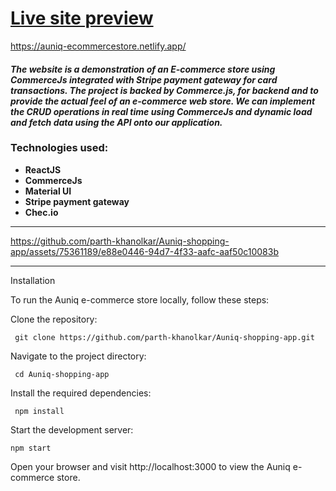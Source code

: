 
# [Live site preview](https://auniq-ecommercestore.netlify.app/ )

https://auniq-ecommercestore.netlify.app/


#### *The website is a demonstration of an E-commerce store using CommerceJs integrated with Stripe payment gateway for card transactions. The project is backed by Commerce.js, for backend and to provide the actual feel of an e-commerce web store. We can implement the CRUD operations in real time using CommerceJs and dynamic load and fetch data using the API onto our application.*


### Technologies used: 
- **ReactJS** 
- **CommerceJs**
- **Material UI**
- **Stripe payment gateway**
- **Chec.io**
---


https://github.com/parth-khanolkar/Auniq-shopping-app/assets/75361189/e88e0446-94d7-4f33-aafc-aaf50c10083b

---
Installation

To run the Auniq e-commerce store locally, follow these steps:

   Clone the repository:

     git clone https://github.com/parth-khanolkar/Auniq-shopping-app.git

   Navigate to the project directory:


     cd Auniq-shopping-app

   Install the required dependencies:


     npm install

   Start the development server:


    npm start

   Open your browser and visit http://localhost:3000 to view the Auniq e-commerce store.


